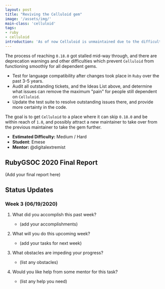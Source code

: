 ```yaml
---
layout: post
title: "Reviving the Celluloid gem"
image: '/assets/img/'
main-class: 'celluloid'
tags:
- ruby
- celluloid
introduction: 'As of now Celluloid is unmaintained due to the difficulties introduced by the last release 1.5 years ago. The overall goal for the summer is to get Celluloid in a good shape so the community around it can reform and keep on going further'
---
```


The process of reaching `0.18.0` got stalled mid-way through, and there are deprecation warnings and other difficulties which prevent `Celluloid` from functioning smoothly for all dependent gems.

* Test for language compatibility after changes took place in `Ruby` over the past 3-5 years.
* Audit all outstanding tickets, and the Ideas List above, and determine what issues can remove the maximum "pain" for people still dependent on `Celluloid`.
* Update the test suite to resolve outstanding issues there, and provide more certainty in the code.

The goal is to get `Celluloid` to a place where it can skip `0.18.0` and be within reach of `1.0`, and possibly attract a new maintainer to take over from the previous maintainer to take the gem further.

* **Estimated Difficulty:** Medium / Hard
* **Student**: Emese
* **Mentor:** @digitalextremist

## RubyGSOC 2020 Final Report

(Add your final report here)

## Status Updates

### Week 3 (06/19/2020)

1. What did you accomplish this past week?
    - (add your accomplishments)

1. What will you do this upcoming week?
    - (add your tasks for next week)

1. What obstacles are impeding your progress?
    - (list any obstacles)

1. Would you like help from some mentor for this task?
    - (list any help you need)
